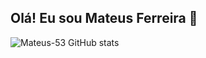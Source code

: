 ## Olá! Eu sou Mateus Ferreira 👋

![Mateus-53 GitHub stats](https://github-readme-stats.vercel.app/api?username=Mateus-53&show_icons=true&theme=synthwave)
